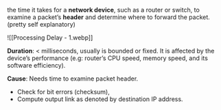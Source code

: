 the time it takes for a **network device**, such as a router or switch, to examine a packet’s **header** and determine where to forward the packet. (pretty self explanatory)

![[Processing Delay - 1.webp]]

**Duration**: < milliseconds, usually is bounded or fixed. It is affected by the device’s performance (e.g: router’s CPU speed, memory speed, and its software efficiency).

**Cause**: Needs time to examine packet header.
- Check for bit errors (checksum),
- Compute output link as denoted by destination IP address.